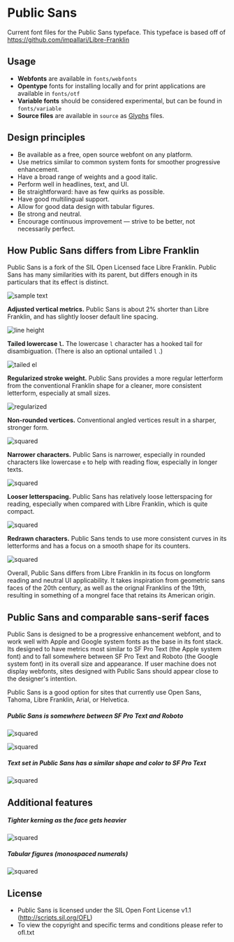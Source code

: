 # Public Sans
Current font files for the Public Sans typeface.
This typeface is based off of https://github.com/impallari/Libre-Franklin

## Usage
- **Webfonts** are available in `fonts/webfonts`
- **Opentype** fonts for installing locally and for print applications are available in `fonts/otf`
- **Variable fonts** should be considered experimental, but can be found in  `fonts/variable`
- **Source files** are available in `source` as [Glyphs](https://glyphsapp.com/) files.

## Design principles
- Be available as a free, open source webfont on any platform.
- Use metrics similar to common system fonts for smoother progressive enhancement.
- Have a broad range of weights and a good italic.
- Perform well in headlines, text, and UI.
- Be straightforward: have as few quirks as possible.
- Have good multilingual support.
- Allow for good data design with tabular figures.
- Be strong and neutral.
- Encourage continuous improvement — strive to be better, not necessarily perfect.

## How Public Sans differs from Libre Franklin
Public Sans is a fork of the SIL Open Licensed face Libre Franklin. Public Sans has many similarities with its parent, but differs enough in its particulars that its effect is distinct.

![sample text](https://raw.githubusercontent.com/uswds/public-sans/master/examples/public-sans-featured-images/public-overlay-libre-franklin.png)

**Adjusted vertical metrics.** Public Sans is about 2% shorter than Libre Franklin, and has slightly looser default line spacing.

![line height](https://raw.githubusercontent.com/uswds/public-sans/master/examples/public-sans-featured-images/public-v-lf-default-lh.png)

**Tailed lowercase `l`.** The lowercase `l` character has a hooked tail for disambiguation. (There is also an optional untailed `l` .)

![tailed el](https://raw.githubusercontent.com/uswds/public-sans/master/examples/public-sans-featured-images/public-v-lf-tailed-l.png)

**Regularized stroke weight.** Public Sans provides a more regular letterform from the conventional Franklin shape for a cleaner, more consistent letterform, especially at small sizes.

![regularized](https://raw.githubusercontent.com/uswds/public-sans/master/examples/public-sans-featured-images/public-v-lf-regularized-stroke-weight.png)

**Non-rounded vertices.** Conventional angled vertices result in a sharper, stronger form.

![squared](https://raw.githubusercontent.com/uswds/public-sans/master/examples/public-sans-featured-images/public-v-lf-squared-vertices.png)

**Narrower characters.** Public Sans is narrower, especially in rounded characters like lowercase `e` to help with reading flow, especially in longer texts.

![squared](https://raw.githubusercontent.com/uswds/public-sans/master/examples/public-sans-featured-images/public-v-lf-narrower-characters.png)

**Looser letterspacing.** Public Sans has relatively loose letterspacing for reading, especially when compared with Libre Franklin, which is quite compact.

![squared](https://raw.githubusercontent.com/uswds/public-sans/master/examples/public-sans-featured-images/public-v-lf-looser-tracking.png)

**Redrawn characters.** Public Sans tends to use more consistent curves in its letterforms and has a focus on a smooth shape for its counters.

![squared](https://raw.githubusercontent.com/uswds/public-sans/master/examples/public-sans-featured-images/public-v-lf-redrawn-characters.png)

Overall, Public Sans differs from Libre Franklin in its focus on longform reading and neutral UI applicability. It takes inspiration from geometric sans faces of the 20th century, as well as the orignal Franklins of the 19th, resulting in something of a mongrel face that retains its American origin.

## Public Sans and comparable sans-serif faces
Public Sans is designed to be a progressive enhancement webfont, and to work well with Apple and Google system fonts as the base in its font stack. Its designed to have metrics most similar to SF Pro Text (the Apple system font) and to fall somewhere between SF Pro Text and Roboto (the Google system font) in its overall size and appearance. If user machine does not display webfonts, sites designed with Public Sans should appear close to the designer's intention.

Public Sans is a good option for sites that currently use Open Sans, Tahoma, Libre Franklin, Arial, or Helvetica.

##### Public Sans is somewhere between SF Pro Text and Roboto

![squared](https://raw.githubusercontent.com/uswds/public-sans/master/examples/public-sans-featured-images/public-general-comparison.png)

![squared](https://raw.githubusercontent.com/uswds/public-sans/master/examples/public-sans-featured-images/public-system-overlay-comparison.png)

##### Text set in Public Sans has a similar shape and color to SF Pro Text

![squared](https://raw.githubusercontent.com/uswds/public-sans/master/examples/public-sans-featured-images/public-text-comparison.png)

## Additional features

##### Tighter kerning as the face gets heavier
![squared](https://raw.githubusercontent.com/uswds/public-sans/master/examples/public-sans-featured-images/public-kerning.png)

##### Tabular figures (monospaced numerals)
![squared](https://raw.githubusercontent.com/uswds/public-sans/master/examples/public-sans-featured-images/public-numerals.png)

## License
- Public Sans is licensed under the SIL Open Font License v1.1 (http://scripts.sil.org/OFL)
- To view the copyright and specific terms and conditions please refer to ofl.txt
